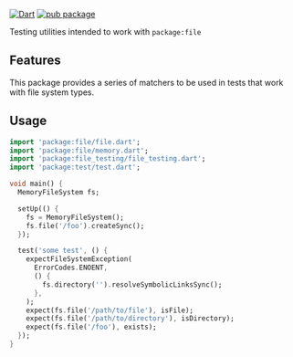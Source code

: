 [![Dart](https://github.com/google/file.dart/actions/workflows/file.yml/badge.svg)](https://github.com/google/file.dart/actions/workflows/file.yml)
[![pub package](https://img.shields.io/pub/v/file_testing.svg)](https://pub.dev/packages/file_testing)

Testing utilities intended to work with `package:file`

## Features

This package provides a series of matchers to be used in tests that work with file
system types.

## Usage

```dart
import 'package:file/file.dart';
import 'package:file/memory.dart';
import 'package:file_testing/file_testing.dart';
import 'package:test/test.dart';

void main() {
  MemoryFileSystem fs;

  setUp(() {
    fs = MemoryFileSystem();
    fs.file('/foo').createSync();
  });

  test('some test', () {
    expectFileSystemException(
      ErrorCodes.ENOENT,
      () {
        fs.directory('').resolveSymbolicLinksSync();
      },
    );
    expect(fs.file('/path/to/file'), isFile);
    expect(fs.file('/path/to/directory'), isDirectory);
    expect(fs.file('/foo'), exists);
  });
}
```

